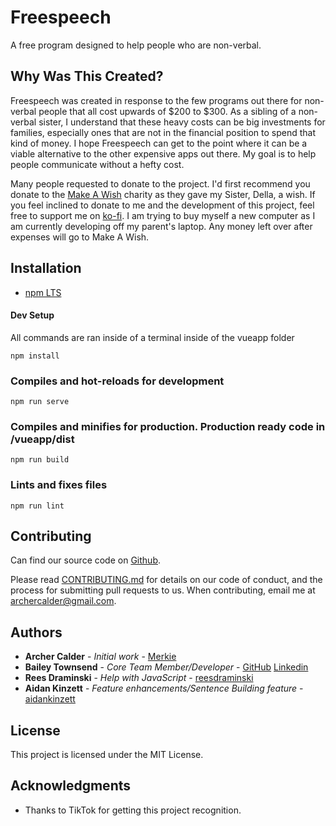 # Freespeech

A free program designed to help people who are non-verbal.

## Why Was This Created?

Freespeech was created in response to the few programs out there for non-verbal people that all cost upwards of $200 to $300. As a sibling of a non-verbal sister, I understand that these heavy costs can be big investments for families, especially ones that are not in the financial position to spend that kind of money. I hope Freespeech can get to the point where it can be a viable alternative to the other expensive apps out there. My goal is to help people communicate without a hefty cost.

Many people requested to donate to the project. I'd first recommend you donate to the [Make A Wish](https://secure2.wish.org/site/SPageServer?pagename=donate_now&chid=100-000) charity as they gave my Sister, Della, a wish. If you feel inclined to donate to me and the development of this project, feel free to support me on [ko-fi](https://ko-fi.com/merkie). I am trying to buy myself a new computer as I am currently developing off my parent's laptop. Any money left over after expenses will go to Make A Wish.


## Installation

* [npm LTS](https://nodejs.org/en/)

#### Dev Setup
All commands are ran inside of a terminal inside of the vueapp folder
```
npm install
```

### Compiles and hot-reloads for development
```
npm run serve
```

### Compiles and minifies for production. Production ready code in /vueapp/dist
```
npm run build
```

### Lints and fixes files
```
npm run lint
``` 

## Contributing

Can find our source code on [Github](https://github.com/Merkie/freespeech).

Please read [CONTRIBUTING.md](CONTRIBUTING.md) for details on our code of conduct, and the process for submitting pull requests to us. When contributing, email me at archercalder@gmail.com.

## Authors

* **Archer Calder** - *Initial work* - [Merkie](https://github.com/Merkie)
* **Bailey Townsend** - *Core Team Member/Developer* - [GitHub](https://github.com/fatfingers23) [Linkedin](https://www.linkedin.com/in/bailey-townsend-25b195105)
* **Rees Draminski** - *Help with JavaScript* - [reesdraminski](https://github.com/reesdraminski)
* **Aidan Kinzett** - *Feature enhancements/Sentence Building feature* - [aidankinzett](https://github.com/aidankinzett)

## License

This project is licensed under the MIT License.

## Acknowledgments

* Thanks to TikTok for getting this project recognition.


